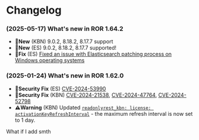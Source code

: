 # Changelog

### (2025-05-17) What's new in **ROR 1.64.2**
* **🚀New** (KBN) 9.0.2, 8.18.2, 8.17.7 support
* **🚀New** (ES) 9.0.2, 8.18.2, 8.17.7 supported!
* **🐞Fix** (ES) [Fixed an issue with Elasticsearch patching process on Windows operating systems](https://forum.readonlyrest.com/t/ror-1-64-0-for-es9-0-1-windows-setup/2778)

### (2025-01-24) What's new in **ROR 1.62.0**
* **🚨Security Fix** (ES) [CVE-2024-53990](https://nvd.nist.gov/vuln/detail/CVE-2024-53990)
* **🚨Security Fix** (KBN) [CVE-2024-21538](https://www.cve.org/CVERecord?id=CVE-2024-21538), [CVE-2024-47764](https://www.cve.org/CVERecord?id=CVE-2024-47764), [CVE-2024-52798](https://www.cve.org/CVERecord?id=CVE-2024-52798)
* **⚠️Warning** (KBN) Updated [`readonlyrest_kbn: license: activationKeyRefreshInterval`](https://forum.readonlyrest.com/t/restricting-access-to-some-spaces/2633/4) - the maximum refresh interval is now set to 1 day.

What if I add smth
